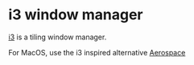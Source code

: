 # i3 window manager

[i3](https://github.com/i3/i3) is a tiling window manager.

For MacOS, use the i3 inspired alternative [Aerospace](https://github.com/nikitabobko/AeroSpace)